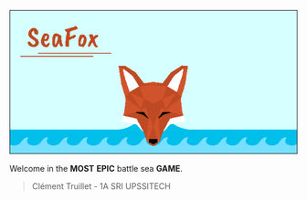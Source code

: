![SeaFox](ressources/icons/baniere.png)

Welcome in the **MOST** **EPIC** battle sea **GAME**.


> Clément Truillet - 1A SRI UPSSITECH